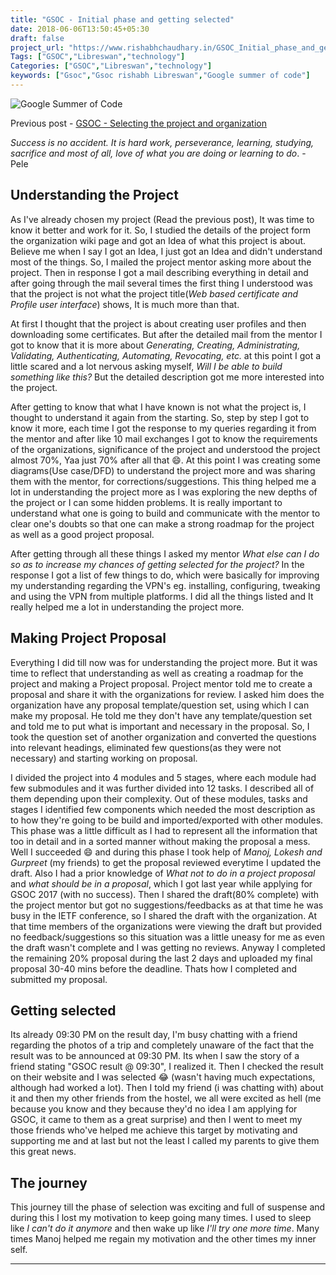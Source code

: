 ```yaml
---
title: "GSOC - Initial phase and getting selected"
date: 2018-06-06T13:50:45+05:30
draft: false
project_url: "https://www.rishabhchaudhary.in/GSOC_Initial_phase_and_getting_selected/"
Tags: ["GSOC","Libreswan","technology"]
Categories: ["GSOC","Libreswan","technology"]
keywords: ["Gsoc","Gsoc rishabh Libreswan","Google summer of code"]
---
```


![Google Summer of Code](https://rishabhchaudhary.in/gsoc-logo.svg)


Previous post - [GSOC - Selecting the project and organization](https://rishabhchaudhary.in/gsoc_selecting_the_project_and_organization/)

*Success is no accident. It is hard work, perseverance, learning, studying, sacrifice and most of all, love of what you are doing or learning to do*. - Pele

## Understanding the Project
As I've already chosen my project (Read the previous post), It was time to know it better and work for it.
So, I studied the details of the project form the organization wiki page and got an Idea of what this project is about. Believe me when I say I got an Idea, I just got an Idea and didn't understand most of the things. So, I mailed the project mentor asking more about the project. Then in response I got a mail describing everything in detail and after going through the mail several times the first thing I understood was that the project is not what the project title(*Web based certificate and Profile user interface*) shows, It is much more than that.

At first I thought that the project is about creating user profiles and then downloading some certificates. But after the detailed mail from the mentor I got to know that it is more about *Generating, Creating, Administrating, Validating, Authenticating, Automating, Revocating, etc.* at this point I got a little scared and a lot nervous asking myself, *Will I be able to build something like this?* But the detailed description got me more interested into the project.

After getting to know that what I have known is not what the project is, I thought to understand it again from the starting.
So, step by step I got to know it more, each time I got the response to my queries regarding it from the mentor and after like 10 mail exchanges I got to know the requirements of the organizations, significance of the project and understood the project almost 70%, Yaa just 70% after all that :smile:. At this point I was creating some diagrams(Use case/DFD) to understand the project more and was sharing them with the mentor, for corrections/suggestions. This thing helped me a lot in understanding the project more as I was exploring the new depths of the project or I can some hidden problems.
It is really important to understand what one is going to build and communicate with the mentor to clear one's doubts so that one can make a strong roadmap for the project as well as a good project proposal.

After getting through all these things I asked my mentor *What else can I do so as to increase my chances of getting selected for the project?* In the response I got a list of few things to do, which were basically for improving my understanding regarding the VPN's eg. installing, configuring, tweaking and using the VPN from multiple platforms. I did all the things listed and It really helped me a lot in understanding the project more.

## Making Project Proposal
Everything I did till now was for understanding the project more. But it was time to reflect that understanding as well as creating a roadmap for the project and making a Project proposal. Project mentor told me to create a proposal and share it with the organizations for review. I asked him does the organization have any proposal template/question set, using which I can make my proposal. He told me they don't have any template/question set and told me to put what is important and necessary in the proposal. So, I took the question set of another organization and converted the questions into relevant headings, eliminated few questions(as they were not necessary) and starting working on proposal.

I divided the project into 4 modules and 5 stages, where each module had few submodules and it was further divided into 12 tasks. I described all of them depending upon their complexity. Out of these modules, tasks and stages I identified few components which needed the most description as to how they're going to be build and imported/exported with other modules.
This phase was a little difficult as I had to represent all the information that too in detail and in a sorted manner without making the proposal a mess. Well I succeeded :smile: and during this phase I took help of *Manoj, Lokesh and Gurpreet* (my friends) to get the proposal reviewed everytime I updated the draft. Also I had a prior knowledge of *What not to do in a project proposal* and *what should be in a proposal*, which I got last year while applying for GSOC 2017 (with no success).
Then I shared the draft(80% complete) with the project mentor but got no suggestions/feedbacks as at that time he was busy in the IETF conference, so I shared the draft with the organization. At that time members of the organizations were viewing the draft but provided no feedback/suggestions so this situation was a little uneasy for me as even the draft wasn't complete and I was getting no reviews. Anyway I completed the remaining 20% proposal during the last 2 days and uploaded my final proposal 30-40 mins before the deadline. Thats how I completed and submitted my proposal.

## Getting selected
Its already 09:30 PM on the result day, I'm busy chatting with a friend regarding the photos of a trip and completely unaware of the fact that the result was to be announced at 09:30 PM. Its when I saw the story of a friend stating "GSOC result @ 09:30", I realized it. Then I checked the result on their website and I was selected :joy: (wasn't having much expectations, although had worked a lot). Then I told my friend (i was chatting with) about it and then my other friends from the hostel, we all were excited as hell (me because you know and they because they'd no idea I am applying for GSOC, it came to them as a great surprise) and then I went to meet my those friends who've helped me achieve this target by motivating and supporting me and at last but not the least I called my parents to give them this great news.

## The journey
This journey till the phase of selection was exciting and full of suspense and during this I lost my motivation to keep going many times. I used to sleep like *I can't do it anymore* and then wake up like *I'll try one more time*. Many times Manoj helped me regain my motivation and the other times my inner self.

___________________________________________